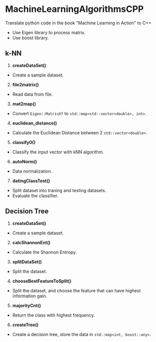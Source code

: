 # MachineLearningAlgorithmsCPP
Translate python code in the book "Machine Learning in Action" to C++
* Use Eigen library to process matrix.
* Use boost library.

## k-NN
1. **createDataSet()**
  * Create a sample dataset.
2. **file2matrix()**
  * Read data from file.
3. **mat2map()**
  * Convert `Eigen::MatrixXf` to `std::map<std::vector<double>, int>`.
4. **euclidean_distance()**
  * Calculate the Euclidean Distance between 2 `std::vector<double>`.
5. **classify0()**
  * Classify the input vector with kNN algorithm.
6. **autoNorm()**
  * Data normalization.
7. **datingClassTest()**
  * Split dataset into traning and testing datasets.
  * Evaluate the classifier.

## Decision Tree
1. **createDataSet()**
  * Create a sample dataset.
2. **calcShannonEnt()**
  * Calculate the Shannon Entropy.
3. **splitDataSet()**
  * Split the dataset.
4. **chooseBestFeatureToSplit()**
  * Split the dataset, and choose the feature that can have highest information gain.
5. **majorityCnt()**
  * Return the class with highest frequency.
6. **createTree()**
  * Create a decision tree, store the data in `std::map<int, boost::any>`.
